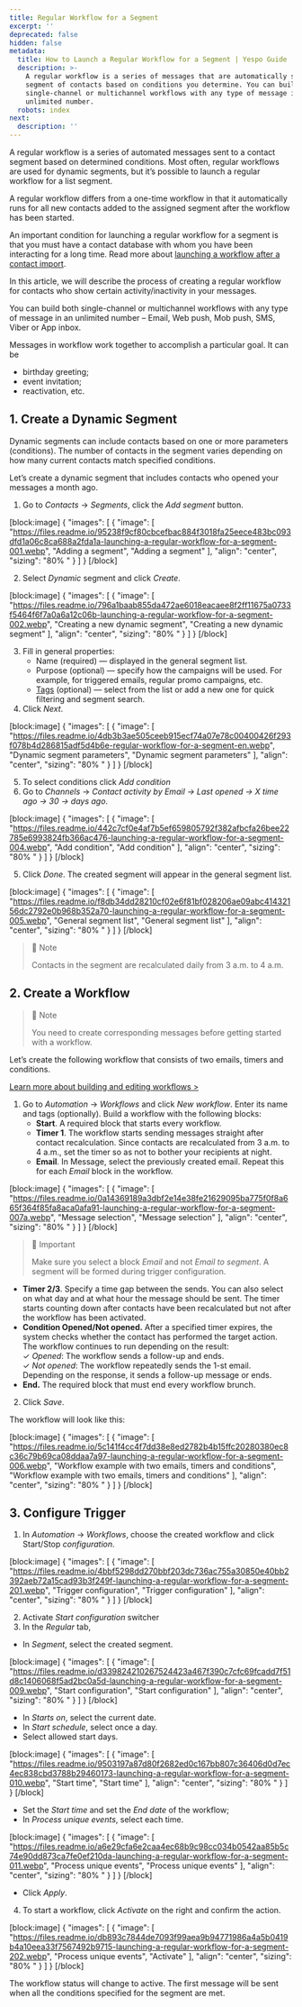 ```yaml
---
title: Regular Workflow for a Segment
excerpt: ''
deprecated: false
hidden: false
metadata:
  title: How to Launch a Regular Workflow for a Segment | Yespo Guide
  description: >-
    A regular workflow is a series of messages that are automatically sent to a
    segment of contacts based on conditions you determine. You can build both
    single-channel or multichannel workflows with any type of message in an
    unlimited number.
  robots: index
next:
  description: ''
---
```

A regular workflow is a series of automated messages sent to a contact segment based on determined conditions. Most often, regular workflows are used for dynamic segments, but it’s possible to launch a regular workflow for a list segment.

A regular workflow differs from a one-time workflow in that it automatically runs for all new contacts added to the assigned segment after the workflow has been started.

An important condition for launching a regular workflow for a segment is that you must have a contact database with whom you have been interacting for a long time. Read more about [launching a workflow after a contact import](https://docs.yespo.io/docs/how-to-launch-workflow-upon-import).

In this article, we will describe the process of creating a regular workflow for contacts who show certain activity/inactivity in your messages.

You can build both single-channel or multichannel workflows with any type of message in an unlimited number – Email, Web push, Mob push, SMS, Viber or App inbox.

Messages in workflow work together to accomplish a particular goal. It can be

- birthday greeting;
- event invitation;
- reactivation, etc.

## 1\. Create a Dynamic Segment

Dynamic segments can include contacts based on one or more parameters (conditions). The number of contacts in the segment varies depending on how many current contacts match specified conditions.

Let’s create a dynamic segment that includes contacts who opened your messages a month ago.

1. Go to _Contacts_ → _Segments_, click the _Add segment_ button.

[block:image]
{
  "images": [
    {
      "image": [
        "https://files.readme.io/95238f9cf80cbcefbac884f3018fa25eece483bc093dfd1a06c8ca688a2fda1a-launching-a-regular-workflow-for-a-segment-001.webp",
        "Adding a segment",
        "Adding a segment"
      ],
      "align": "center",
      "sizing": "80% "
    }
  ]
}
[/block]


2. Select _Dynamic_ segment and click _Create_.

[block:image]
{
  "images": [
    {
      "image": [
        "https://files.readme.io/796a1baab855da472ae6018eacaee8f2ff11675a0733f5464f6f7a0a6a12c06b-launching-a-regular-workflow-for-a-segment-002.webp",
        "Creating a new dynamic segment",
        "Creating a new dynamic segment"
      ],
      "align": "center",
      "sizing": "80% "
    }
  ]
}
[/block]


3. Fill in general properties:
   - Name (required) — displayed in the general segment list.
   - Purpose (optional) — specify how the campaigns will be used. For example, for triggered emails, regular promo campaigns, etc.
   - [Tags](https://docs.yespo.io/docs/how-add-tags) (optional) — select from the list or add a new one for quick filtering and segment search.
4. Click _Next_.

[block:image]
{
  "images": [
    {
      "image": [
        "https://files.readme.io/4db3b3ae505ceeb915ecf74a07e78c00400426f293f078b4d286815adf5d4b6e-regular-workflow-for-a-segment-en.webp",
        "Dynamic segment parameters",
        "Dynamic segment parameters"
      ],
      "align": "center",
      "sizing": "80% "
    }
  ]
}
[/block]


5. To select conditions click _Add condition_
6. Go to _Channels_ → _Contact activity by Email → Last opened → X time ago → 30 → days ago_.

[block:image]
{
  "images": [
    {
      "image": [
        "https://files.readme.io/442c7cf0e4af7b5ef659805792f382afbcfa26bee22785e6993824fb366ac476-launching-a-regular-workflow-for-a-segment-004.webp",
        "Add condition",
        "Add condition"
      ],
      "align": "center",
      "sizing": "80% "
    }
  ]
}
[/block]


5. Click _Done_. The created segment will appear in the general segment list.

[block:image]
{
  "images": [
    {
      "image": [
        "https://files.readme.io/f8db34dd28210cf02e6f81bf028206ae09abc41432156dc2792e0b968b352a70-launching-a-regular-workflow-for-a-segment-005.webp",
        "General segment list",
        "General segment list"
      ],
      "align": "center",
      "sizing": "80% "
    }
  ]
}
[/block]


> 📘 Note
> 
> Contacts in the segment are recalculated daily from 3 a.m. to 4 a.m.

## 2\. Create a Workflow

> 📘 Note
> 
> You need to create corresponding messages before getting started with a workflow.

Let’s create the following workflow that consists of two emails, timers and conditions.

[Learn more about building and editing workflows >](https://docs.yespo.io/docs/workflow-management)

1. Go to _Automation_ → _Workflows_ and click _New workflow_. Enter its name and tags (optionally). Build a workflow with the following blocks:
   - **Start**. A required block that starts every workflow.
   - **Timer 1**. The workflow starts sending messages straight after contact recalculation. Since contacts are recalculated from 3 a.m. to 4 a.m., set the timer so as not to bother your recipients at night.
   - **Email**. In Message, select the previously created email. Repeat this for each _Email_ block in the workflow.

[block:image]
{
  "images": [
    {
      "image": [
        "https://files.readme.io/0a14369189a3dbf2e14e38fe21629095ba775f0f8a665f364f85fa8aca0afa91-launching-a-regular-workflow-for-a-segment-007a.webp",
        "Message selection",
        "Message selection"
      ],
      "align": "center",
      "sizing": "80% "
    }
  ]
}
[/block]


> 📘 Important
> 
> Make sure you select a block _Email_ and not _Email to segment_. A segment will be formed during trigger configuration.

- **Timer 2/3**. Specify a time gap between the sends. You can also select on what day and at what hour the message should be sent. The timer starts counting down after contacts have been recalculated but not after the workflow has been activated.
- **Condition Opened/Not opened.** After a specified timer expires, the system checks whether the contact has performed the target action. The workflow continues to run depending on the result:  
  ✓ _Opened_: The workflow sends a follow-up and ends.  
  ✓ _Not opened_: The workflow repeatedly sends the 1-st email. Depending on the response, it sends a follow-up message or ends.
- **End.** The required block that must end every workflow brunch.

2. Click _Save_.

The workflow will look like this:

[block:image]
{
  "images": [
    {
      "image": [
        "https://files.readme.io/5c141f4cc4f7dd38e8ed2782b4b15ffc20280380ec8c36c79b69ca08ddaa7a97-launching-a-regular-workflow-for-a-segment-006.webp",
        "Workflow example with two emails, timers and conditions",
        "Workflow example with two emails, timers and conditions"
      ],
      "align": "center",
      "sizing": "80% "
    }
  ]
}
[/block]


## 3\. Configure Trigger

1. In _Automation_ → _Workflows_, choose the created workflow and click Start/Stop _configuration_.

[block:image]
{
  "images": [
    {
      "image": [
        "https://files.readme.io/4bbf5298dd270bbf203dc736ac755a30850e40bb2392aeb72a15cad93b3f249f-launching-a-regular-workflow-for-a-segment-201.webp",
        "Trigger configuration",
        "Trigger configuration"
      ],
      "align": "center",
      "sizing": "80% "
    }
  ]
}
[/block]


2. Activate _Start configuration_ switcher
3. In the _Regular_ tab,

- In _Segment_, select the created segment.

[block:image]
{
  "images": [
    {
      "image": [
        "https://files.readme.io/d339824210267524423a467f390c7cfc69fcadd7f51d8c1406068f5ad2bc0a5d-launching-a-regular-workflow-for-a-segment-009.webp",
        "Start configuration",
        "Start configuration"
      ],
      "align": "center",
      "sizing": "80% "
    }
  ]
}
[/block]


- In _Starts on_, select the current date.
- In _Start schedule_, select once a day.
- Select allowed start days.

[block:image]
{
  "images": [
    {
      "image": [
        "https://files.readme.io/9503197a87d80f2682ed0c167bb807c36406d0d7ec4ec838cbd3788b29460173-launching-a-regular-workflow-for-a-segment-010.webp",
        "Start time",
        "Start time"
      ],
      "align": "center",
      "sizing": "80% "
    }
  ]
}
[/block]


- Set the _Start time_ and set the _End date_ of the workflow;
- In _Process unique events_, select each time.

[block:image]
{
  "images": [
    {
      "image": [
        "https://files.readme.io/a6e29cfa6e2caa4ec68b9c98cc034b0542aa85b5c74e90dd873ca7fe0ef210da-launching-a-regular-workflow-for-a-segment-011.webp",
        "Process unique events",
        "Process unique events"
      ],
      "align": "center",
      "sizing": "80% "
    }
  ]
}
[/block]


- Click _Apply_.

4. To start a workflow, click _Activate_ on the right and confirm the action.

[block:image]
{
  "images": [
    {
      "image": [
        "https://files.readme.io/db893c7844de7093f99aea9b94771986a4a5b0419b4a10eea33f7567492b9715-launching-a-regular-workflow-for-a-segment-202.webp",
        "Process unique events",
        "Activate"
      ],
      "align": "center",
      "sizing": "80% "
    }
  ]
}
[/block]


The workflow status will change to active. The first message will be sent when all the conditions specified for the segment are met.
